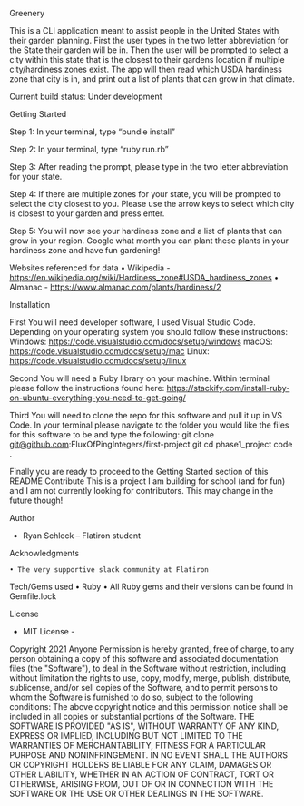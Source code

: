 Greenery

This is a CLI application meant to assist people in the United States with their garden planning.  First the user types in the two letter abbreviation for the State their garden will be in.  Then the user will be prompted to select a city within this state that is the closest to their gardens location if multiple city/hardiness zones exist.  The app will then read which USDA hardiness zone that city is in, and print out a list of plants that can grow in that climate.

Current build status:  Under development



Getting Started

  Step 1:
In your terminal, type “bundle install”

  Step 2:
In your terminal, type “ruby run.rb”

  Step 3:
After reading the prompt, please type in the two letter abbreviation for your state.

  Step 4:
If there are multiple zones for your state, you will be prompted to select the city closest to you.  Please use the arrow keys to select which city is closest to your garden and press enter.

  Step 5:
You will now see your hardiness zone and a list of plants that can grow in your region.  Google what month you can plant these plants in your hardiness zone and have fun gardening!

Websites referenced for data
    • Wikipedia - https://en.wikipedia.org/wiki/Hardiness_zone#USDA_hardiness_zones
    • Almanac - https://www.almanac.com/plants/hardiness/2

Installation

First
You will need developer software, I used Visual Studio Code.  Depending on your operating system you should follow these instructions:
Windows:  https://code.visualstudio.com/docs/setup/windows
macOS:  https://code.visualstudio.com/docs/setup/mac
Linux:  https://code.visualstudio.com/docs/setup/linux

Second
You will need a Ruby library on your machine.  Within terminal please follow the instructions found here:  https://stackify.com/install-ruby-on-ubuntu-everything-you-need-to-get-going/

Third
You will need to clone the repo for this software and pull it up in VS Code.  In your terminal please navigate to the folder you would like the files for this software to be and type the following:
git clone git@github.com:FluxOfPingIntegers/first-project.git
cd phase1_project
code .

Finally
you are ready to proceed to the Getting Started section of this README
Contribute
  This is a project I am building for school (and for fun) and I am not currently looking for contributors.  This may change in the future though!

Author
-  Ryan Schleck – Flatiron student

Acknowledgments

    • The very supportive slack community at Flatiron

Tech/Gems used
    • Ruby
    • All Ruby gems and their versions can be found in Gemfile.lock


License
- MIT License -

Copyright 2021 Anyone
Permission is hereby granted, free of charge, to any person obtaining a copy of this software and associated documentation files (the "Software"), to deal in the Software without restriction, including without limitation the rights to use, copy, modify, merge, publish, distribute, sublicense, and/or sell copies of the Software, and to permit persons to whom the Software is furnished to do so, subject to the following conditions:
The above copyright notice and this permission notice shall be included in all copies or substantial portions of the Software.
THE SOFTWARE IS PROVIDED "AS IS", WITHOUT WARRANTY OF ANY KIND, EXPRESS OR IMPLIED, INCLUDING BUT NOT LIMITED TO THE WARRANTIES OF MERCHANTABILITY, FITNESS FOR A PARTICULAR PURPOSE AND NONINFRINGEMENT. IN NO EVENT SHALL THE AUTHORS OR COPYRIGHT HOLDERS BE LIABLE FOR ANY CLAIM, DAMAGES OR OTHER LIABILITY, WHETHER IN AN ACTION OF CONTRACT, TORT OR OTHERWISE, ARISING FROM, OUT OF OR IN CONNECTION WITH THE SOFTWARE OR THE USE OR OTHER DEALINGS IN THE SOFTWARE.